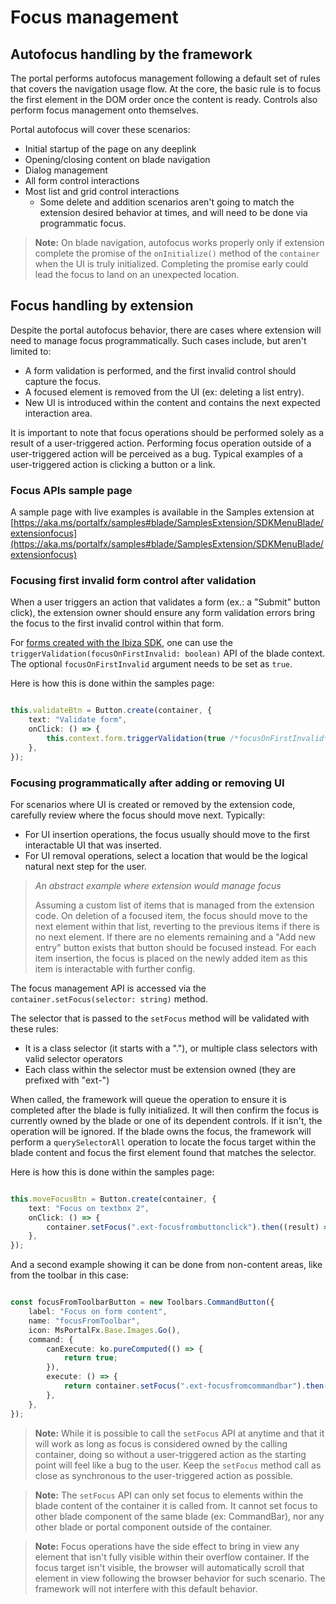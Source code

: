 <a name="focus-management"></a>
# Focus management

<a name="focus-management-autofocus-handling-by-the-framework"></a>
## Autofocus handling by the framework

The portal performs autofocus management following a default set of rules that covers the navigation usage flow. At the core, the basic rule is to focus the first element in the DOM order once the content is ready. Controls also perform focus management onto themselves.

Portal autofocus will cover these scenarios:

* Initial startup of the page on any deeplink
* Opening/closing content on blade navigation
* Dialog management
* All form control interactions
* Most list and grid control interactions
  * Some delete and addition scenarios aren't going to match the extension desired behavior at times, and will need to be done via programmatic focus.

>**Note:** On blade navigation, autofocus works properly only if extension complete the promise of the `onInitialize()` method of the `container` when the UI is truly initialized. Completing the promise early could lead the focus to land on an unexpected location.

<a name="focus-management-focus-handling-by-extension"></a>
## Focus handling by extension

Despite the portal autofocus behavior, there are cases where extension will need to manage focus programmatically. Such cases include, but aren't limited to:

* A form validation is performed, and the first invalid control should capture the focus.
* A focused element is removed from the UI (ex: deleting a list entry).
* New UI is introduced within the content and contains the next expected interaction area.

It is important to note that focus operations should be performed solely as a result of a user-triggered action. Performing focus operation outside of a user-triggered action will be perceived as a bug. Typical examples of a user-triggered action is clicking a button or a link.

<a name="focus-management-focus-handling-by-extension-focus-apis-sample-page"></a>
### Focus APIs sample page

A sample page with live examples is available in the Samples extension at [https://aka.ms/portalfx/samples#blade/SamplesExtension/SDKMenuBlade/extensionfocus](https://aka.ms/portalfx/samples#blade/SamplesExtension/SDKMenuBlade/extensionfocus)

<a name="focus-management-focus-handling-by-extension-focusing-first-invalid-form-control-after-validation"></a>
### Focusing first invalid form control after validation

When a user triggers an action that validates a form (ex.: a "Submit" button click), the extension owner should ensure any form validation errors bring the focus to the first invalid control within that form.

For [forms created with the Ibiza SDK](top-extensions-forms.md), one can use the `triggerValidation(focusOnFirstInvalid: boolean)` API of the blade context. The optional `focusOnFirstInvalid` argument needs to be set as `true`.

Here is how this is done within the samples page:

```typescript

this.validateBtn = Button.create(container, {
    text: "Validate form",
    onClick: () => {
        this.context.form.triggerValidation(true /*focusOnFirstInvalid*/);
    },
});

```

<a name="focus-management-focus-handling-by-extension-focusing-programmatically-after-adding-or-removing-ui"></a>
### Focusing programmatically after adding or removing UI

For scenarios where UI is created or removed by the extension code, carefully review where the focus should move next. Typically:

* For UI insertion operations, the focus usually should move to the first interactable UI that was inserted.
* For UI removal operations, select a location that would be the logical natural next step for the user.

> *An abstract example where extension would manage focus*
>
> Assuming a custom list of items that is managed from the extension code. On deletion of a focused item, the focus should move to the next element within that list, reverting to the previous items if there is no next element. If there are no elements remaining and a "Add new entry" button exists that button should be focused instead. For each item insertion, the focus is placed on the newly added item as this item is interactable with further config.

The focus management API is accessed via the `container.setFocus(selector: string)` method.

The selector that is passed to the `setFocus` method will be validated with these rules:

* It is a class selector (it starts with a "."), or multiple class selectors with valid selector operators
* Each class within the selector must be extension owned (they are prefixed with "ext-")

When called, the framework will queue the operation to ensure it is completed after the blade is fully initialized. It will then confirm the focus is currently owned by the blade or one of its dependent controls. If it isn't, the operation will be ignored. If the blade owns the focus, the framework will perform a `querySelectorAll` operation to locate the focus target within the blade content and focus the first element found that matches the selector.

Here is how this is done within the samples page:

```typescript

this.moveFocusBtn = Button.create(container, {
    text: "Focus on textbox 2",
    onClick: () => {
        container.setFocus(".ext-focusfrombuttonclick").then((result) => { focusResultDebugHandler(result, "Focus Succeeds Button"); });
    },
});

```

And a second example showing it can be done from non-content areas, like from the toolbar in this case:

```typescript

const focusFromToolbarButton = new Toolbars.CommandButton({
    label: "Focus on form content",
    name: "focusFromToolbar",
    icon: MsPortalFx.Base.Images.Go(),
    command: {
        canExecute: ko.pureComputed(() => {
            return true;
        }),
        execute: () => {
            return container.setFocus(".ext-focusfromcommandbar").then((result) => { focusResultDebugHandler(result, "CommandBar"); });
        },
    },
});

```

> **Note:** While it is possible to call the `setFocus` API at anytime and that it will work as long as focus is considered owned by the calling container, doing so without a user-triggered action as the starting point will feel like a bug to the user. Keep the `setFocus` method call as close as synchronous to the user-triggered action as possible.

> **Note:** The `setFocus` API can only set focus to elements within the blade content of the container it is called from. It cannot set focus to other blade component of the same blade (ex: CommandBar), nor any other blade or portal component outside of the container.

> **Note:** Focus operations have the side effect to bring in view any element that isn't fully visible within their overflow container. If the focus target isn't visible, the browser will automatically scroll that element in view following the browser behavior for such scenario. The framework will not interfere with this default behavior.
